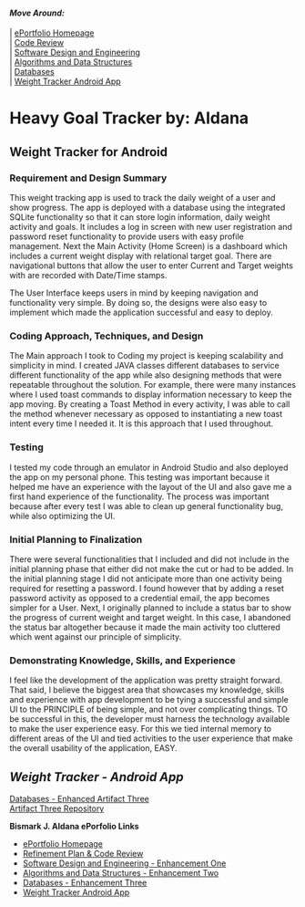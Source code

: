 #### _Move Around:_
| [ePortfolio Homepage](https://bizofsteel.github.io)<br>
| [Code Review](https://bizofsteel.github.io/Code_Review.html)<br>
| [Software Design and Engineering](https://bizofsteel.github.io/Software_Design_and_Engineering.html)<br> 
| [Algorithms and Data Structures](https://bizofsteel.github.io/Algorithms_and_Data_Structure.html)<br>
| [Databases](https://bizofsteel.github.io/Databases.html)<br>
| [Weight Tracker Android App](https://bizofsteel.github.io/DroidWeightApp.html)<br>



# Heavy Goal Tracker by: Aldana
## Weight Tracker for Android

### Requirement and Design Summary
This weight tracking app is used to track the daily weight of a user and show progress.  The app is deployed with a database using the integrated SQLite functionality so that it can store login information, daily weight activity and goals.   It includes a log in screen with new user registration and password reset functionality to provide users with easy profile management.   Next the Main Activity (Home Screen) is a dashboard which includes a current weight display with relational target goal.  There are navigational buttons that allow the user to enter Current and Target weights with are recorded with Date/Time stamps.

The User Interface keeps users in mind by keeping navigation and functionality very simple.  By doing so, the designs were also easy to implement which made the application successful and easy to deploy.

### Coding Approach, Techniques, and Design
The Main approach I took to Coding my project is keeping scalability and simplicity in mind.   I created JAVA classes different databases to service different functionality of the app while also designing methods that were repeatable throughout the solution.   For example, there were many instances where I used toast commands to display information necessary to keep the app moving.   By creating a Toast Method in every activity, I was able to call the method whenever necessary as opposed to instantiating a new toast intent every time I needed it.  It is this approach that I used throughout.

### Testing
I tested my code through an emulator in Android Studio and also deployed the app on my personal phone.  This testing was important because it helped me have an experience with the layout of the UI and also gave me a first hand experience of the functionality.   The process was important because after every test I was able to clean up general functionality bug, while also optimizing the UI.


### Initial Planning to Finalization
There were several functionalities that I included and did not include in the initial planning phase that either did not make the cut or had to be added.  In the initial planning stage I did not anticipate more than one activity being required for resetting a password.  I found however that by adding a reset password activity as opposed to a credential email, the app becomes simpler for a User.   Next, I originally planned to include a status bar to show the progress of current weight and target weight.   In this case, I abandoned the status bar altogether because it made the main activity too cluttered which went against our principle of simplicity.

### Demonstrating Knowledge, Skills, and Experience
I feel like the development of the application was pretty straight forward.  That said, I believe the biggest area that showcases my knowledge, skills and experience with app development to be tying a successful and simple UI to the PRINCIPLE of being simple, and not over complicating things.   TO be successful in this, the developer must harness the technology available to make the user experience easy.   For this we tied internal memory to different areas of the UI and tied activities to the user experience that make the overall usability of the application, EASY.

## _Weight Tracker - Android App_

[Databases - Enhanced Artifact Three](https://bizofsteel.github.io/Artifacts/MongoAggPipeLine-EnhancedArtifact3.html)<br>
[Artifact Three Repository](https://github.com/BizofSteel/Databases)<br>



**Bismark J. Aldana ePorfolio Links**<br>
* [ePortfolio Homepage](https://bizofsteel.github.io)<br>
* [Refinement Plan & Code Review](https://bizofsteel.github.io/Code_Review.html)<br>
* [Software Design and Engineering - Enhancement One](https://bizofsteel.github.io/Software_Design_and_Engineering.html)<br>
* [Algorithms and Data Structures - Enhancement Two](https://bizofsteel.github.io/Algorithms_and_Data_Structure.html)<br>
* [Databases - Enhancement Three](https://bizofsteel.github.io/Databases.html)<br>
* [Weight Tracker Android App](https://bizofsteel.github.io/DroidWeightApp.html)<br>

